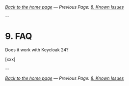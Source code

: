 _[Back to the home page](../README.md)
— Previous Page: [8. Known Issues](./Known_Issues.md)_

--

# 9. FAQ

Does it work with Keycloak 24?

[xxx]

--

_[Back to the home page](../README.md)
— Previous Page: [8. Known Issues](./Known_Issues.md)_

